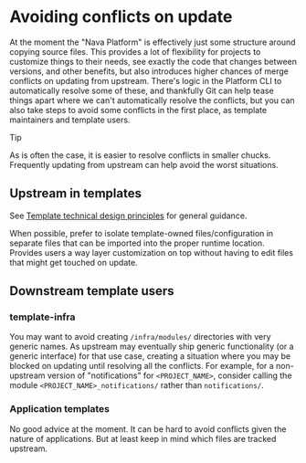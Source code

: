# Avoiding conflicts on update

At the moment the "Nava Platform" is effectively just some structure around
copying source files. This provides a lot of flexibility for projects to
customize things to their needs, see exactly the code that changes between
versions, and other benefits, but also introduces higher chances of merge
conflicts on updating from upstream. There's logic in the Platform CLI to
automatically resolve some of these, and thankfully Git can help tease things
apart where we can't automatically resolve the conflicts, but you can also take
steps to avoid some conflicts in the first place, as template maintainers and
template users.

> [!TIP]
>
> As is often the case, it is easier to resolve conflicts in smaller chucks.
> Frequently updating from upstream can help avoid the worst situations.

## Upstream in templates

See [Template technical design
principles](https://github.com/navapbc/template-infra/blob/main/template-only-docs/template-technical-design-principles.md)
for general guidance.

When possible, prefer to isolate template-owned files/configuration in separate
files that can be imported into the proper runtime location. Provides users a
way layer customization on top without having to edit files that might get
touched on update.

## Downstream template users

### template-infra

You may want to avoid creating `/infra/modules/` directories with very generic
names. As upstream may eventually ship generic functionality (or a generic
interface) for that use case, creating a situation where you may be blocked on
updating until resolving all the conflicts. For example, for a non-upstream
version of "notifications" for `<PROJECT_NAME>`, consider calling the module
`<PROJECT_NAME>_notifications/` rather than `notifications/`.

### Application templates

No good advice at the moment. It can be hard to avoid conflicts given the nature
of applications. But at least keep in mind which files are tracked upstream.
